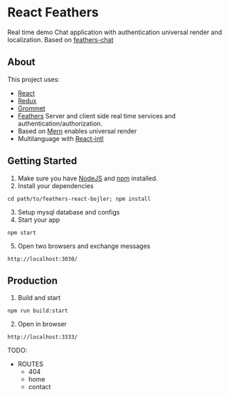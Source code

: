 # React Feathers 
Real time demo Chat application with authentication universal render and localization.
Based on [feathers-chat](https://github.com/feathersjs/feathers-chat)

## About

This project uses: 

- [React](https://facebook.github.io/react/)
- [Redux](http://redux.js.org/)
- [Grommet](http://www.grommet.io/)
- [Feathers](http://feathersjs.com) Server and client side real time services and authentication/authorization. 
- Based on [Mern](mern.io) enables universal render
- Multilanguage with [React-intl](https://github.com/yahoo/react-intl)

## Getting Started

1. Make sure you have [NodeJS](https://nodejs.org/) and [npm](https://www.npmjs.com/) installed.
2. Install your dependencies    
```
cd path/to/feathers-react-bojler; npm install
```
3. Setup mysql database and configs
4. Start your app    
```
npm start
```
5. Open two browsers and exchange messages
```
http://localhost:3030/
```

## Production

1. Build and start
```
npm run build:start
```

2. Open in browser
```
http://localhost:3333/
```

TODO:
- ROUTES
    - 404
    - home
    - contact
